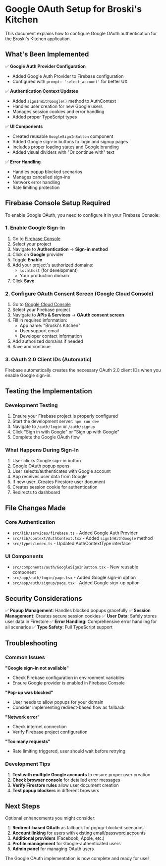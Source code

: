 # Google OAuth Setup for Broski's Kitchen

This document explains how to configure Google OAuth authentication for the Broski's Kitchen application.

## What's Been Implemented

✅ **Google Auth Provider Configuration**
- Added Google Auth Provider to Firebase configuration
- Configured with `prompt: 'select_account'` for better UX

✅ **Authentication Context Updates**
- Added `signInWithGoogle()` method to AuthContext
- Handles user creation for new Google users
- Manages session cookies and error handling
- Added proper TypeScript types

✅ **UI Components**
- Created reusable `GoogleSignInButton` component
- Added Google sign-in buttons to login and signup pages
- Includes proper loading states and Google branding
- Added visual dividers with "Or continue with" text

✅ **Error Handling**
- Handles popup blocked scenarios
- Manages cancelled sign-ins
- Network error handling
- Rate limiting protection

## Firebase Console Setup Required

To enable Google OAuth, you need to configure it in your Firebase Console:

### 1. Enable Google Sign-In
1. Go to [Firebase Console](https://console.firebase.google.com/)
2. Select your project
3. Navigate to **Authentication** → **Sign-in method**
4. Click on **Google** provider
5. Toggle **Enable**
6. Add your project's authorized domains:
   - `localhost` (for development)
   - Your production domain
7. Click **Save**

### 2. Configure OAuth Consent Screen (Google Cloud Console)
1. Go to [Google Cloud Console](https://console.cloud.google.com/)
2. Select your Firebase project
3. Navigate to **APIs & Services** → **OAuth consent screen**
4. Fill in required information:
   - App name: "Broski's Kitchen"
   - User support email
   - Developer contact information
5. Add authorized domains if needed
6. Save and continue

### 3. OAuth 2.0 Client IDs (Automatic)
Firebase automatically creates the necessary OAuth 2.0 client IDs when you enable Google sign-in.

## Testing the Implementation

### Development Testing
1. Ensure your Firebase project is properly configured
2. Start the development server: `npm run dev`
3. Navigate to `/auth/login` or `/auth/signup`
4. Click "Sign in with Google" or "Sign up with Google"
5. Complete the Google OAuth flow

### What Happens During Sign-In
1. User clicks Google sign-in button
2. Google OAuth popup opens
3. User selects/authenticates with Google account
4. App receives user data from Google
5. If new user: Creates Firestore user document
6. Creates session cookie for authentication
7. Redirects to dashboard

## File Changes Made

### Core Authentication
- `src/lib/services/firebase.ts` - Added Google Auth Provider
- `src/lib/context/AuthContext.tsx` - Added `signInWithGoogle` method
- `src/types/index.ts` - Updated AuthContextType interface

### UI Components
- `src/components/auth/GoogleSignInButton.tsx` - New reusable component
- `src/app/auth/login/page.tsx` - Added Google sign-in option
- `src/app/auth/signup/page.tsx` - Added Google sign-up option

## Security Considerations

✅ **Popup Management**: Handles blocked popups gracefully
✅ **Session Management**: Creates secure session cookies
✅ **User Data**: Safely stores user data in Firestore
✅ **Error Handling**: Comprehensive error handling for all scenarios
✅ **Type Safety**: Full TypeScript support

## Troubleshooting

### Common Issues

**"Google sign-in not available"**
- Check Firebase configuration in environment variables
- Ensure Google provider is enabled in Firebase Console

**"Pop-up was blocked"**
- User needs to allow popups for your domain
- Consider implementing redirect-based flow as fallback

**"Network error"**
- Check internet connection
- Verify Firebase project configuration

**"Too many requests"**
- Rate limiting triggered, user should wait before retrying

### Development Tips

1. **Test with multiple Google accounts** to ensure proper user creation
2. **Check browser console** for detailed error messages
3. **Verify Firestore rules** allow user document creation
4. **Test popup blockers** in different browsers

## Next Steps

Optional enhancements you might consider:

1. **Redirect-based OAuth** as fallback for popup-blocked scenarios
2. **Account linking** for users with existing email/password accounts
3. **Additional providers** (Facebook, Apple, etc.)
4. **Profile management** for Google-authenticated users
5. **Admin panel** for managing OAuth users

The Google OAuth implementation is now complete and ready for use!